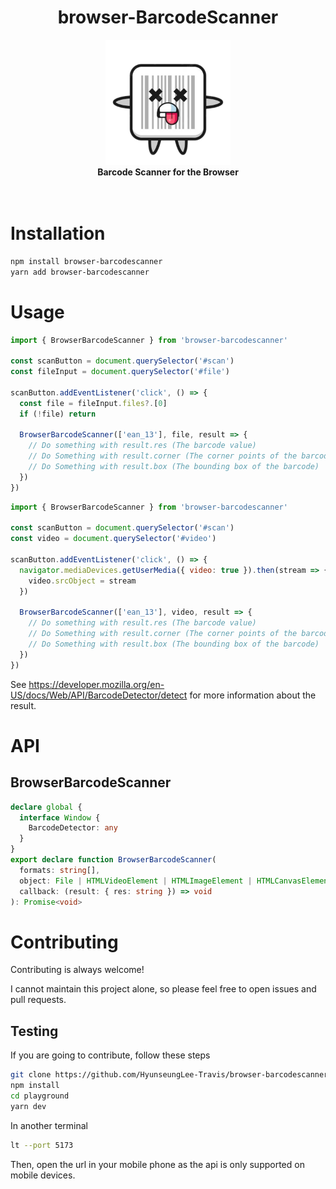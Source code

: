 <div align="center">
  <h1>browser-BarcodeScanner</h1>
</div>

<div align="center">
<img alt="logo" src="https://raw.githubusercontent.com/HyunseungLee-Travis/browser-barcodescanner/main/logo.png" width="200px" />
</div>

<div align="center">
  <strong>Barcode Scanner for the Browser</strong>
</div>

<br />
<br />

# Installation

```bash
npm install browser-barcodescanner
yarn add browser-barcodescanner
```

# Usage

```js
import { BrowserBarcodeScanner } from 'browser-barcodescanner'

const scanButton = document.querySelector('#scan')
const fileInput = document.querySelector('#file')

scanButton.addEventListener('click', () => {
  const file = fileInput.files?.[0]
  if (!file) return

  BrowserBarcodeScanner(['ean_13'], file, result => {
    // Do something with result.res (The barcode value)
    // Do Something with result.corner (The corner points of the barcode)
    // Do Something with result.box (The bounding box of the barcode)
  })
})
```

```js
import { BrowserBarcodeScanner } from 'browser-barcodescanner'

const scanButton = document.querySelector('#scan')
const video = document.querySelector('#video')

scanButton.addEventListener('click', () => {
  navigator.mediaDevices.getUserMedia({ video: true }).then(stream => {
    video.srcObject = stream
  })

  BrowserBarcodeScanner(['ean_13'], video, result => {
    // Do something with result.res (The barcode value)
    // Do Something with result.corner (The corner points of the barcode)
    // Do Something with result.box (The bounding box of the barcode)
  })
})
```

See https://developer.mozilla.org/en-US/docs/Web/API/BarcodeDetector/detect for more information about the result.

# API

## BrowserBarcodeScanner

```ts
declare global {
  interface Window {
    BarcodeDetector: any
  }
}
export declare function BrowserBarcodeScanner(
  formats: string[],
  object: File | HTMLVideoElement | HTMLImageElement | HTMLCanvasElement | null,
  callback: (result: { res: string }) => void
): Promise<void>
```

# Contributing

Contributing is always welcome!

I cannot maintain this project alone, so please feel free to open issues and pull requests.

## Testing

If you are going to contribute, follow these steps

```bash
git clone https://github.com/HyunseungLee-Travis/browser-barcodescanner.git
npm install
cd playground
yarn dev
```

In another terminal

```bash
lt --port 5173
```

Then, open the url in your mobile phone as the api is only supported on mobile devices.

